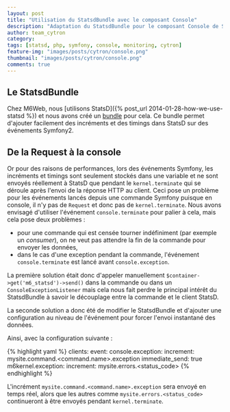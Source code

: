 ```yaml
---
layout: post
title: "Utilisation du StatsdBundle avec le composant Console"
description: "Adaptation du StatsdBundle pour le composant Console de Symfony"
author: team_cytron
category:
tags: [statsd, php, symfony, console, monitoring, cytron]
feature-img: "images/posts/cytron/console.png"
thumbnail: "images/posts/cytron/console.png"
comments: true
---
```

## Le StatsdBundle

Chez M6Web, nous [utilisons StatsD]({% post_url 2014-01-28-how-we-use-statsd %}) et nous avons créé un [bundle](https://github.com/BedrockStreaming/StatsdBundle) pour cela.
Ce bundle permet d'ajouter facilement des incréments et des timings dans StatsD sur des événements Symfony2.

## De la Request à la console

Or pour des raisons de performances, lors des événements Symfony, les incréments et timings sont seulement stockés dans une variable et ne sont envoyés réellement à StatsD que pendant le `kernel.terminate` qui se déroule après l'envoi de la réponse HTTP au client.
Ceci pose un problème pour les événements lancés depuis une commande Symfony puisque en console, il n'y pas de `Request` et donc pas de `kernel.terminate`.
Nous avons envisagé d'utiliser l'événement `console.terminate` pour palier à cela, mais cela pose deux problèmes :

* pour une commande qui est censée tourner indéfiniment (par exemple un *consumer*), on ne veut pas attendre la fin de la commande pour envoyer les données,
* dans le cas d'une exception pendant la commande, l'événement `console.terminate` est lancé avant `console.exception`.

La première solution était donc d'appeler manuellement `$container->get('m6_statsd')->send()` dans la commande ou dans un `ConsoleExceptionListener` mais cela nous fait perdre le principal intérêt du StatsdBundle à savoir le découplage entre la commande et le client StatsD.

La seconde solution a donc été de modifier le StatsdBundle et d'ajouter une configuration au niveau de l'événement pour forcer l'envoi instantané des données.

Ainsi, avec la configuration suivante :

{% highlight yaml %}
clients:
    event:
        console.exception:
            increment:      mysite.command.<command.name>.exception
            immediate_send: true
        m6kernel.exception:
            increment: mysite.errors.<status_code>
{% endhighlight %}

L'incrément `mysite.command.<command.name>.exception` sera envoyé en temps réel, alors que les autres comme `mysite.errors.<status_code>` continueront à être envoyés pendant `kernel.terminate`.
